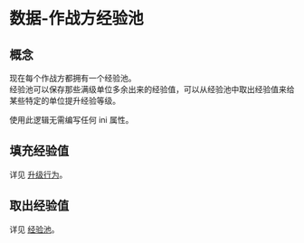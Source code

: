 # 数据-作战方经验池

## 概念

现在每个作战方都拥有一个经验池。  
经验池可以保存那些满级单位多余出来的经验值，可以从经验池中取出经验值来给某些特定的单位提升经验等级。

使用此逻辑无需编写任何 ini 属性。



## 填充经验值

详见 [升级行为](/经验值与升级与军衔图像/属性-单位.md#升级行为)。



## 取出经验值

详见 [经验池](/经验值与升级与军衔图像/属性-弹头.md#弹头---经验池)。